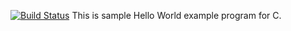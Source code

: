 [![Build Status](https://snap-ci.com/anishvenkat/Code/branch/master/build_image)](https://snap-ci.com/anishvenkat/Code/branch/master)
This is sample Hello World example program for C.
